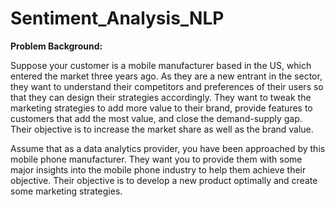 # Sentiment_Analysis_NLP

**Problem Background:** 

Suppose your customer is a mobile manufacturer based in the US, which entered the market three years ago. As they are a new entrant in the sector, they want to understand their competitors and preferences of their users so that they can design their strategies accordingly. They want to tweak the marketing strategies to add more value to their brand, provide features to customers that add the most value, and close the demand-supply gap. Their objective is to increase the market share as well as the brand value.

 Assume that as a data analytics provider, you have been approached by this mobile phone manufacturer. They want you to provide them with some major insights into the mobile phone industry to help them achieve their objective. Their objective is to develop a new product optimally and create some marketing strategies.
